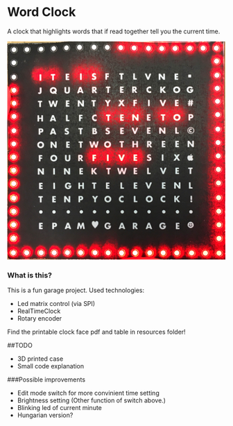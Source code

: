 # Word Clock

A clock that highlights words that if read together tell you the current time.

![WordClock](Images/clock.png)

### What is this?
This is a fun garage project. Used technologies:

- Led matrix control (via SPI)
- RealTimeClock
- Rotary encoder

Find the printable clock face pdf and table in resources folder!

##TODO
- 3D printed case
- Small code explanation

###Possible improvements
- Edit mode switch for more convinient time setting
- Brightness setting (Other function of switch above.)
- Blinking led of current minute
- Hungarian version?